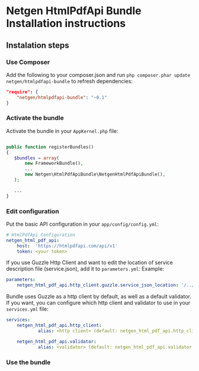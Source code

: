 Netgen HtmlPdfApi Bundle Installation instructions
==================================================

Instalation steps
-----------------

### Use Composer

Add the following to your composer.json and run `php composer.phar update netgen/htmlpdfapi-bundle` to refresh dependencies:

```json
"require": {
    "netgen/htmlpdfapi-bundle": "~0.1"
}
```

### Activate the bundle

Activate the bundle in your `AppKernel.php` file:

```php

public function registerBundles()
{
   $bundles = array(
       new FrameworkBundle(),
       ...
       new Netgen\HtmlPdfApiBundle\NetgenHtmlPdfApiBundle(),
   );

   ...
}
```

### Edit configuration
Put the basic API configuration in your `app/config/config.yml`:

```yml
# HtmlPdfApi Configuration
netgen_html_pdf_api:
    host:  'https://htmlpdfapi.com/api/v1'
    token: <your token>
```

If you use Guzzle Http Client and want to edit the location of service description file (service.json), add it to ```parameters.yml```:
Example:
```yml
parameters:
    netgen_html_pdf_api.http_client.guzzle.service_json_location: '/../src/Netgen/HtmlPdfApiBundle/Component/HttpClient'
```

Bundle uses Guzzle as a http client by default, as well as a default validator.
If you want, you can configure which http client and validator to use in your `services.yml` file:

```yml
services:
    netgen_html_pdf_api.http_client:
            alias: <http client> (default: netgen_html_pdf_api.http_client.guzzle)

    netgen_html_pdf_api.validator:
            alias: <validator> (default: netgen_html_pdf_api.validator.htmlpdfapivalidator)
```

### Use the bundle
